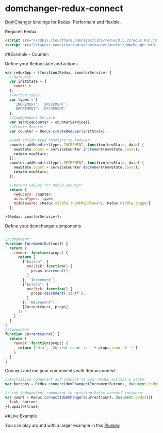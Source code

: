 # domchanger-redux-connect

[DomChanger](https://github.com/creationix/domchanger) bindings for Redux.
Performant and flexible.

Requires Redux

```html
<script src="//cdnjs.cloudflare.com/ajax/libs/redux/3.5.2/redux.min.js"></script>
<script src="//rawgit.com/creationix/domchanger/master/domchanger.min.js"></script>
```

##Example - Counter: 

Define your Redux state and actions

```javascript
var reduxApp = (function(Redux, counterService) {
  //Defaults:
  var initState = {
    count: 0
  };
  //Action types:
  var types = {
    'INCREMENT': 'INCREMENT',
    'DECREMENT': 'DECREMENT'
  };
  //Independent Service:
  var serviceCounter = counterService();
  //Create Reducer:
  var counter = Redux.createReducer(initState);

  //Add action type handlers to reducer:
  counter.addHandler(types.INCREMENT, function(newState, data) {
    newState.count = serviceCounter.increment(newState.count);
    return newState;
  });
  counter.addHandler(types.DECREMENT, function(newState, data) {
    newState.count = serviceCounter.decrement(newState.count);
    return newState;
  });

  //Return values for Redux.connect:
  return {
    reducers: counter,
    actionTypes: types,
    middleware: [Redux.middle.thunkMiddleware, Redux.middle.logger]
  };

}(Redux, counterService));
```

Define your domchanger components

```javascript

//Component:
function IncrementButtons() {
  return {
    render: function(props) {
      return [
        ["button", {
          onclick: function() {
            props.increment();
          }
        }, 'Increment'],
        ["button", {
          onclick: function() {
            props.decrement('stuff');
          }
        }, 'Decrement'],
        [CurrentCount, props],
      ];
    }
  }
}
//Component:
function CurrentCount() {
  return {
    render: function(props) {
      return ['div', 'Current count is ' + props.count + '!']
    }
  }
}
```

Connect and run your components with Redux.connect

```javascript
//Initialize component and connect to your Redux actions & state:
var buttons = Redux.connect(domChanger(IncrementButtons, document.body))(reduxApp).update(true);

//Link independent component to existing Redux.connect instance:
var count = Redux.connect(domChanger(CurrentCount, document.body))({
  link: buttons
}).update(true);
```
##Live Example

You can play around with a larger example in this [Plunker](http://embed.plnkr.co/2v70NgfcNYJDNsGccwTR/).
